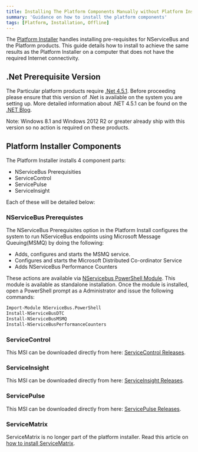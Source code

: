 ```yaml
---
title: Installing The Platform Components Manually without Platform Installer
summary: 'Guidance on how to install the platform components'
tags: [Platform, Installation, Offline]
---
```


The [Platform Installer](/platform/installer) handles installing pre-requisites for NServiceBus and the Platform products.  This guide details how to install to achieve the same results as the Platform Installer on a computer that does not have the required Internet connectivity.


## .Net Prerequisite Version

The Particular platform products require [.Net 4.5.1](https://www.microsoft.com/en-us/download/details.aspx?id=40779). Before proceeding please ensure that this version of .Net is available on the system you are setting up. More detailed information about .NET 4.5.1 can be found on the [.NET Blog](http://blogs.msdn.com/b/dotnet/archive/2013/12/09/the-net-framework-4-5-1-is-now-available-on-windows-update-and-wsus.aspx). 

Note: Windows 8.1 and Windows 2012 R2 or greater already ship with this version so no action is required on these products.


##  Platform Installer Components

The Platform Installer installs 4 component parts:

- NServiceBus Prerequisities
- ServiceControl
- ServicePulse
- ServiceInsight

Each of these will be detailed below:

### NServiceBus Prerequistes

The NServiceBus Prerequisites option in the Platform Install configures the system to run NServiceBus endpoints using Microsoft Message Queuing(MSMQ) by doing the following:

- Adds, configures and starts the MSMQ service.
- Configures and starts the Microsoft Distributed Co-ordinator Service
- Adds NServiceBus Performance Counters

These actions are available via [NServicebus PowerShell Module](https://github.com/Particular/NServiceBus.PowerShell/releases/latest).  This module is available as standalone installation.  Once the module is installed, open a PowerShell prompt as a Administrator and issue the following commands:

```bat
Import-Module NServiceBus.PowerShell
Install-NServiceBusDTC
Install-NServiceBusMSMQ
Install-NServiceBusPerformanceCounters
```

### ServiceControl 

This MSI can be downloaded directly from here: [ServiceControl Releases](https://github.com/Particular/ServiceControl/releases/latest).

### ServiceInsight

This MSI can be downloaded directly from here: [ServiceInsight Releases](https://github.com/Particular/ServiceInsight/releases/latest).

### ServicePulse

This MSI can be downloaded directly from here: [ServicePulse Releases](https://github.com/Particular/ServicePulse/releases/latest).

### ServiceMatrix 

ServiceMatrix is no longer part of the platform installer. Read this article on [how to install ServiceMatrix](/servicematrix/installing-servicematrix-2.0.md). 
